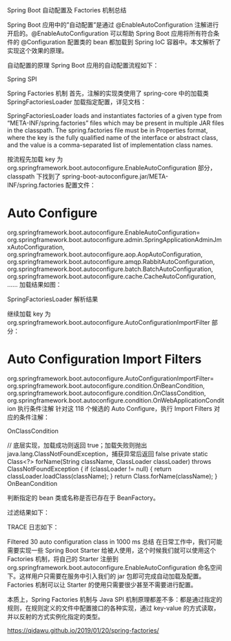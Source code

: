 Spring Boot 自动配置及 Factories 机制总结

Spring Boot 应用中的”自动配置”是通过 @EnableAutoConfiguration 注解进行开启的。@EnableAutoConfiguration 可以帮助 Spring Boot 应用将所有符合条件的 @Configuration 配置类的 bean 都加载到 Spring IoC 容器中。本文解析了实现这个效果的原理。

自动配置的原理
Spring Boot 应用的自动配置流程如下：

Spring SPI

Spring Factories 机制
首先，注解的实现类使用了 spring-core 中的加载类 SpringFactoriesLoader 加载指定配置，详见文档：

SpringFactoriesLoader loads and instantiates factories of a given type from “META-INF/spring.factories” files which may be present in multiple JAR files in the classpath. The spring.factories file must be in Properties format, where the key is the fully qualified name of the interface or abstract class, and the value is a comma-separated list of implementation class names.

按流程先加载 key 为 org.springframework.boot.autoconfigure.EnableAutoConfiguration 部分，classpath 下找到了 spring-boot-autoconfigure.jar/META-INF/spring.factories 配置文件：

# Auto Configure
org.springframework.boot.autoconfigure.EnableAutoConfiguration=\
org.springframework.boot.autoconfigure.admin.SpringApplicationAdminJmxAutoConfiguration,\
org.springframework.boot.autoconfigure.aop.AopAutoConfiguration,\
org.springframework.boot.autoconfigure.amqp.RabbitAutoConfiguration,\
org.springframework.boot.autoconfigure.batch.BatchAutoConfiguration,\
org.springframework.boot.autoconfigure.cache.CacheAutoConfiguration,\
......
加载结果如图：

SpringFactoriesLoader 解析结果

继续加载 key 为 org.springframework.boot.autoconfigure.AutoConfigurationImportFilter 部分：

# Auto Configuration Import Filters
org.springframework.boot.autoconfigure.AutoConfigurationImportFilter=\
org.springframework.boot.autoconfigure.condition.OnBeanCondition,\
org.springframework.boot.autoconfigure.condition.OnClassCondition,\
org.springframework.boot.autoconfigure.condition.OnWebApplicationCondition
执行条件注解
针对这 118 个候选的 Auto Configure，执行 Import Filters 对应的条件注解：

OnClassCondition

// 底层实现，加载成功则返回 true；加载失败则抛出 java.lang.ClassNotFoundException，捕获异常后返回 false
private static Class<?> forName(String className, ClassLoader classLoader)
    throws ClassNotFoundException {
    if (classLoader != null) {
        return classLoader.loadClass(className);
    }
    return Class.forName(className);
}
OnBeanCondition

判断指定的 bean 类或名称是否已存在于 BeanFactory。

过滤结果如下：



TRACE 日志如下：

Filtered 30 auto configuration class in 1000 ms
总结
在日常工作中，我们可能需要实现一些 Spring Boot Starter 给被人使用，这个时候我们就可以使用这个 Factories 机制，将自己的 Starter 注册到 org.springframework.boot.autoconfigure.EnableAutoConfiguration 命名空间下。这样用户只需要在服务中引入我们的 jar 包即可完成自动加载及配置。Factories 机制可以让 Starter 的使用只需要很少甚至不需要进行配置。

本质上，Spring Factories 机制与 Java SPI 机制原理都差不多：都是通过指定的规则，在规则定义的文件中配置接口的各种实现，通过 key-value 的方式读取，并以反射的方式实例化指定的类型。

https://qidawu.github.io/2019/01/20/spring-factories/